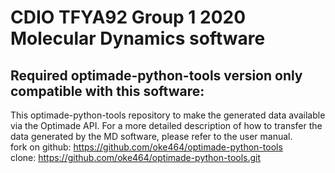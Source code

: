 # CDIO TFYA92 Group 1 2020 Molecular Dynamics software

## Required optimade-python-tools version only compatible with this software:
This optimade-python-tools repository to make the generated data available via the Optimade API. For a more detailed description of how to transfer the data generated by the MD software, please refer to the user manual. <br/>
fork on github:     https://github.com/oke464/optimade-python-tools <br/>
clone:              https://github.com/oke464/optimade-python-tools.git <br/>
